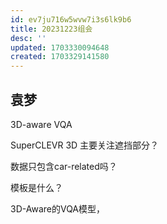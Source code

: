 ```yaml
---
id: ev7ju716w5wvw7i3s6lk9b6
title: 20231223组会
desc: ''
updated: 1703330094648
created: 1703329141580
---
```



## 袁梦

3D-aware VQA
 

SuperCLEVR 3D 主要关注遮挡部分？

数据只包含car-related吗？

模板是什么？

3D-Aware的VQA模型，
